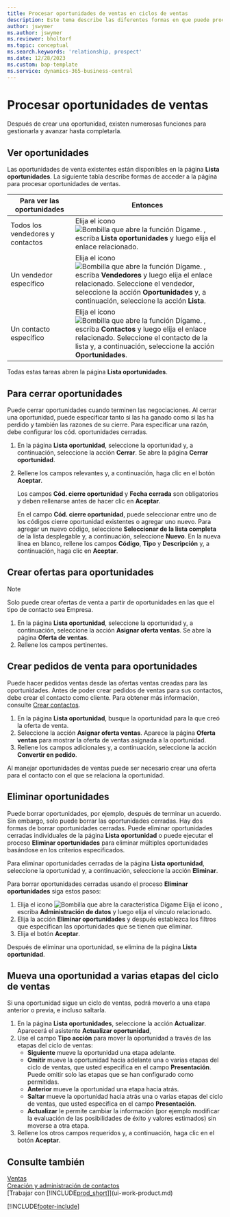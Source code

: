 ```yaml
---
title: Procesar oportunidades de ventas en ciclos de ventas
description: Este tema describe las diferentes formas en que puede procesar oportunidades de ventas en ciclos de ventas y mover una oportunidad a través de las etapas de un ciclo de ventas.
author: jswymer
ms.author: jswymer
ms.reviewer: bholtorf
ms.topic: conceptual
ms.search.keywords: 'relationship, prospect'
ms.date: 12/28/2023
ms.custom: bap-template
ms.service: dynamics-365-business-central
---
```

# <a name="process-sales-opportunities"></a>Procesar oportunidades de ventas

Después de crear una oportunidad, existen numerosas funciones para gestionarla y avanzar hasta completarla.

## <a name="view-opportunities"></a>Ver oportunidades

Las oportunidades de venta existentes están disponibles en la página **Lista oportunidades**. La siguiente tabla describe formas de acceder a la página para procesar oportunidades de ventas.

| Para ver las oportunidades | Entonces |
| --- | --- |
| Todos los vendedores y contactos |Elija el icono ![Bombilla que abre la función Dígame.](media/ui-search/search_small.png "Dígame qué desea hacer") , escriba **Lista oportunidades** y luego elija el enlace relacionado. |
| Un vendedor específico |Elija el icono ![Bombilla que abre la función Dígame.](media/ui-search/search_small.png "Dígame qué desea hacer") , escriba **Vendedores** y luego elija el enlace relacionado. Seleccione el vendedor, seleccione la acción **Oportunidades** y, a continuación, seleccione la acción **Lista**. |
| Un contacto específico |Elija el icono ![Bombilla que abre la función Dígame.](media/ui-search/search_small.png "Dígame qué desea hacer") , escriba **Contactos** y luego elija el enlace relacionado. Seleccione el contacto de la lista y, a continuación, seleccione la acción **Oportunidades**. |

Todas estas tareas abren la página **Lista oportunidades**.

## <a name="close-opportunities"></a>Para cerrar oportunidades

Puede cerrar oportunidades cuando terminen las negociaciones. Al cerrar una oportunidad, puede especificar tanto si las ha ganado como si las ha perdido y también las razones de su cierre. Para especificar una razón, debe configurar los cód. oportunidades cerradas.

1. En la página **Lista oportunidad**, seleccione la oportunidad y, a continuación, seleccione la acción **Cerrar**. Se abre la página **Cerrar oportunidad**.
2. Rellene los campos relevantes y, a continuación, haga clic en el botón **Aceptar**.

   Los campos **Cód. cierre oportunidad** y **Fecha cerrada** son obligatorios y deben rellenarse antes de hacer clic en **Aceptar**.

   En el campo **Cód. cierre oportunidad**, puede seleccionar entre uno de los códigos cierre oportunidad existentes o agregar uno nuevo. Para agregar un nuevo código, seleccione **Seleccionar de la lista completa** de la lista desplegable y, a continuación, seleccione **Nuevo**. En la nueva línea en blanco, rellene los campos **Código**, **Tipo** y **Descripción** y, a continuación, haga clic en **Aceptar**.

## <a name="create-quotes-for-opportunities"></a>Crear ofertas para oportunidades

> [!NOTE]
> Solo puede crear ofertas de venta a partir de oportunidades en las que el tipo de contacto sea Empresa.

1. En la página **Lista oportunidad**, seleccione la oportunidad y, a continuación, seleccione la acción **Asignar oferta ventas**. Se abre la página **Oferta de ventas**.
2. Rellene los campos pertinentes.

## <a name="create-sales-orders-for-opportunities"></a>Crear pedidos de venta para oportunidades

Puede hacer pedidos ventas desde las ofertas ventas creadas para las oportunidades. Antes de poder crear pedidos de ventas para sus contactos, debe crear el contacto como cliente. Para obtener más información, consulte [Crear contactos](marketing-create-contact-companies.md).

1. En la página **Lista oportunidad**, busque la oportunidad para la que creó la oferta de venta.
2. Seleccione la acción **Asignar oferta ventas**. Aparece la página **Oferta ventas** para mostrar la oferta de ventas asignada a la oportunidad.
3. Rellene los campos adicionales y, a continuación, seleccione la acción **Convertir en pedido**.

Al manejar oportunidades de ventas puede ser necesario crear una oferta para el contacto con el que se relaciona la oportunidad.

## <a name="delete-opportunities"></a>Eliminar oportunidades

Puede borrar oportunidades, por ejemplo, después de terminar un acuerdo. Sin embargo, solo puede borrar las oportunidades cerradas. Hay dos formas de borrar oportunidades cerradas. Puede eliminar oportunidades cerradas individuales de la página **Lista oportunidad** o puede ejecutar el proceso **Eliminar oportunidades** para eliminar múltiples oportunidades basándose en los criterios especificados.

Para eliminar oportunidades cerradas de la página **Lista oportunidad**, seleccione la oportunidad y, a continuación, seleccione la acción **Eliminar**.

Para borrar oportunidades cerradas usando el proceso **Eliminar oportunidades** siga estos pasos:

1. Elija el icono ![Bombilla que abre la característica Dígame](media/ui-search/search_small.png "Dígame qué desea hacer") Elija el icono , escriba **Administración de datos** y luego elija el vínculo relacionado.
2. Elija la acción **Eliminar oportunidades** y después establezca los filtros que especifican las oportunidades que se tienen que eliminar.
3. Elija el botón **Aceptar**.

Después de eliminar una oportunidad, se elimina de la página **Lista oportunidad**.

## <a name="move-an-opportunity-through-sales-cycle-stages"></a>Mueva una oportunidad a varias etapas del ciclo de ventas

Si una oportunidad sigue un ciclo de ventas, podrá moverlo a una etapa anterior o previa, e incluso saltarla.

1. En la página **Lista oportunidades**, seleccione la acción **Actualizar**. Aparecerá el asistente **Actualizar oportunidad**,
2. Use el campo **Tipo acción** para mover la oportunidad a través de las etapas del ciclo de ventas:
   * **Siguiente** mueve la oportunidad una etapa adelante.
   * **Omitir** mueve la oportunidad hacia adelante una o varias etapas del ciclo de ventas, que usted especifica en el campo **Presentación**. Puede omitir solo las etapas que se han configurado como permitidas.
   * **Anterior** mueve la oportunidad una etapa hacia atrás.
   * **Saltar** mueve la oportunidad hacia atrás una o varias etapas del ciclo de ventas, que usted especifica en el campo **Presentación**.
   * **Actualizar** le permite cambiar la información (por ejemplo modificar la evaluación de las posibilidades de éxito y valores estimados) sin moverse a otra etapa.
3. Rellene los otros campos requeridos y, a continuación, haga clic en el botón **Aceptar**.

## <a name="see-also"></a>Consulte también

[Ventas](sales-manage-sales.md)  
[Creación y administración de contactos](marketing-contacts.md)  
[Trabajar con [!INCLUDE[prod_short](includes/prod_short.md)]](ui-work-product.md)


[!INCLUDE[footer-include](includes/footer-banner.md)]
